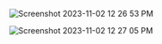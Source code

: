 
![Screenshot 2023-11-02 12 26 53 PM](https://github.com/14Codes/LOOM/assets/147854889/48f42d18-56bc-4b4e-8d77-3831e49f678e)

![Screenshot 2023-11-02 12 27 05 PM](https://github.com/14Codes/LOOM/assets/147854889/8fd917fb-64b6-459b-9afb-686d3adb3f10)
